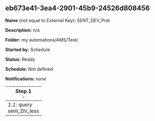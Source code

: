 ## eb673e41-3ea4-2901-45b9-24526d808456

**Name** (not equal to External Key)**:** SENT_DEV_Prat

**Description:** n/a

**Folder:** my automations/AMS/Test/

**Started by:** Schedule

**Status:** Ready

**Schedule:** Not defined

**Notifications:** _none_


| Step 1<br>_<small>-</small>_ |
| --- |
| _1.1: query_<br>sent_DV_less |
